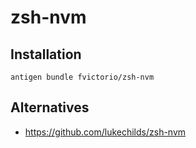 # zsh-nvm

## Installation

`antigen bundle fvictorio/zsh-nvm`

## Alternatives

- https://github.com/lukechilds/zsh-nvm
